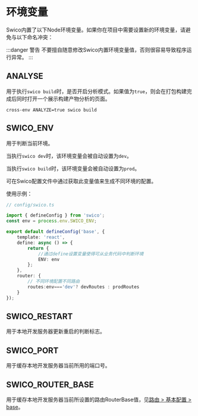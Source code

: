 

# 环境变量

Swico内置了以下Node环境变量。如果你在项目中需要设置新的环境变量，请避免与以下命名冲突：


:::danger 警告
不要擅自随意修改Swico内置环境变量值，否则很容易导致程序运行异常。
:::
## ANALYSE

用于执行`swico build`时，是否开启分析模式。如果值为`true`，则会在打包构建完成后同时打开一个展示构建产物分析的页面。

```shell
cross-env ANALYZE=true swico build
```


## SWICO_ENV

用于判断当前环境。

当执行`swico dev`时，该环境变量会被自动设置为`dev`。

当执行`swico build`时，该环境变量会被自动设置为`prod`。


可在Swico配置文件中通过获取此变量值来生成不同环境的配置。

使用示例：

```ts
// config/swico.ts

import { defineConfig } from 'swico';
const env = process.env.SWICO_ENV;

export default defineConfig('base', {
    template: 'react',
    define: async () => {
        return {
            //通过define设置变量使得可从业务代码中判断环境
            ENV: env
        };
    },
    router: {
        // 不同环境配置不同路由
        routes:env==='dev'? devRoutes : prodRoutes
    }
});

```

## SWICO_RESTART <Badge type="tip" text="v1. 1. 0" />

用于本地开发服务器更新重启的判断标志。

## SWICO_PORT <Badge type="tip" text="v1. 1. 0" />

用于缓存本地开发服务器当前所用的端口号。

## SWICO_ROUTER_BASE <Badge type="tip" text="v1. 1. 0" />

用于缓存本地开发服务器当前所设置的路由RouterBase值，见[路由 > 基本配置 > base](/router#base)。
